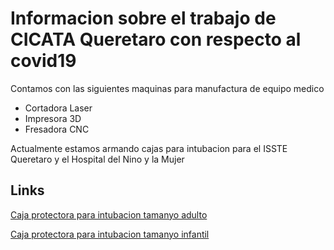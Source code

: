 # Informacion sobre el trabajo de CICATA Queretaro con respecto al covid19


Contamos con las siguientes maquinas para manufactura de equipo medico

+ Cortadora Laser
+ Impresora 3D
+ Fresadora CNC

Actualmente estamos armando cajas para intubacion para el ISSTE Queretaro y el Hospital del Nino y la Mujer

## Links
[Caja protectora para intubacion tamanyo adulto](https://github.com/CICATA/covid19/raw/master/caja_covid_rampa_adulto.dxf)


[Caja protectora para intubacion tamanyo infantil](https://github.com/CICATA/covid19/raw/master/caja_covid_rampa_infantil.dxf)



